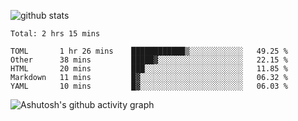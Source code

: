 ![github stats](https://github-readme-stats.vercel.app/api?username=hiifong&show_icons=true)
<!--START_SECTION:waka-->
```text
Total: 2 hrs 15 mins

TOML       1 hr 26 mins    ████████████▒░░░░░░░░░░░░   49.25 % 
Other      38 mins         █████▓░░░░░░░░░░░░░░░░░░░   22.15 % 
HTML       20 mins         ███░░░░░░░░░░░░░░░░░░░░░░   11.85 % 
Markdown   11 mins         █▓░░░░░░░░░░░░░░░░░░░░░░░   06.32 % 
YAML       10 mins         █▓░░░░░░░░░░░░░░░░░░░░░░░   06.03 % 
```
<!--END_SECTION:waka-->
![Ashutosh's github activity graph](https://activity-graph.herokuapp.com/graph?username=hiifong&theme=react-dark)
